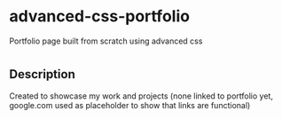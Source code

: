 # advanced-css-portfolio
Portfolio page built from scratch using advanced css
# <Portfolio>

## Description

Created to showcase my work and projects (none linked to portfolio yet, google.com used as placeholder to show that links are functional)




